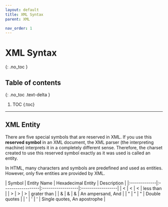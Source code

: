 ```yaml
---
layout: default
title: XML Syntax
parent: XML

nav_order: 1
---
```


# XML Syntax
{: .no_toc }

## Table of contents
{: .no_toc .text-delta }

1. TOC
{:toc}

---

## XML Entity

There are five special symbols that are reserved in XML.
If you use this <b>reserved symbol</b> in an XML document, the XML parser (the interpreting machine) interprets it in a completely different sense.
Therefore, the charset created to use this reserved symbol exactly as it was used is called an entity.

In HTML, many characters and symbols are predefined and used as entities.
However, only five entities are provided by XML.


   <div class="code-example" markdown="1">
| Symbol       | Entity Name       | Hexadecimal Entity | Description   |
|:-------------|:------------------|:------------------|:------------------|
| <            | &lt; | &#60; | less than |
| >            | &gt; | &#62; | grater than |
| &            | &amp; | &#38; | An ampersand, And |
| "            | &quot; | &#34; | Double quotes |
| '            | &apos; | &#39; | Single quotes, An apostrophe |
  </div>
